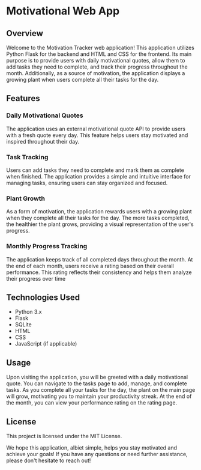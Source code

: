 # Motivational Web App

## Overview

Welcome to the Motivation Tracker web application! This application utilizes Python Flask for the backend and HTML and CSS for the frontend. Its main purpose is to provide users with daily motivational quotes, allow them to add tasks they need to complete, and track their progress throughout the month. Additionally, as a source of motivation, the application displays a growing plant when users complete all their tasks for the day.

## Features

### Daily Motivational Quotes
The application uses an external motivational quote API to provide users with a fresh quote every day. This feature helps users stay motivated and inspired throughout their day.

### Task Tracking
Users can add tasks they need to complete and mark them as complete when finished. The application provides a simple and intuitive interface for managing tasks, ensuring users can stay organized and focused.

### Plant Growth
As a form of motivation, the application rewards users with a growing plant when they complete all their tasks for the day. The more tasks completed, the healthier the plant grows, providing a visual representation of the user's progress.

### Monthly Progress Tracking
The application keeps track of all completed days throughout the month. At the end of each month, users receive a rating based on their overall performance. This rating reflects their consistency and helps them analyze their progress over time

## Technologies Used
- Python 3.x
- Flask
- SQLite
- HTML
- CSS
- JavaScript (if applicable)

## Usage
Upon visiting the application, you will be greeted with a daily motivational quote. You can navigate to the tasks page to add, manage, and complete tasks. As you complete all your tasks for the day, the plant on the main page will grow, motivating you to maintain your productivity streak. At the end of the month, you can view your performance rating on the rating page.

## License
This project is licensed under the MIT License.

We hope this application, albiet simple, helps you stay motivated and achieve your goals! If you have any questions or need further assistance, please don't hesitate to reach out!

